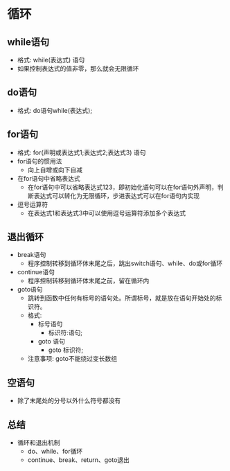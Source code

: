 # 循环
## while语句
- 格式: while(表达式) 语句
- 如果控制表达式的值非零，那么就会无限循环
## do语句
- 格式: do语句while(表达式);
## for语句
- 格式: for(声明或表达式1;表达式2;表达式3) 语句 
- for语句的惯用法
    - 向上自增或向下自减
- 在for语句中省略表达式
    - 在for语句中可以省略表达式123，即初始化语句可以在for语句外声明，判断表达式可以转化为无限循环，步进表达式可以在for语句内实现
- 逗号运算符
    - 在表达式1和表达式3中可以使用逗号运算符添加多个表达式
## 退出循环
- break语句
    - 程序控制转移到循环体末尾之后，跳出switch语句、while、do或for循环
- continue语句
    - 程序控制转移到循环体末尾之前，留在循环内
- goto语句
    - 跳转到函数中任何有标号的语句处。所谓标号，就是放在语句开始处的标识符。
    - 格式:  
        - 标号语句 
            - 标识符:语句; 
        - goto 语句
            - goto 标识符;
    - 注意事项: goto不能绕过变长数组
## 空语句
- 除了末尾处的分号以外什么符号都没有


## 总结
- 循环和退出机制
    - do、while、for循环
    - continue、break、return、goto退出